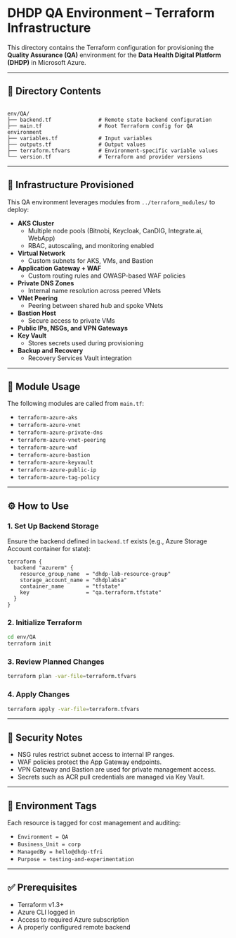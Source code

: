 # DHDP QA Environment – Terraform Infrastructure

This directory contains the Terraform configuration for provisioning the **Quality Assurance (QA)** environment for the **Data Health Digital Platform (DHDP)** in Microsoft Azure.

---

## 📁 Directory Contents

```

env/QA/
├── backend.tf               # Remote state backend configuration
├── main.tf                  # Root Terraform config for QA environment
├── variables.tf             # Input variables
├── outputs.tf               # Output values
├── terraform.tfvars         # Environment-specific variable values
└── version.tf               # Terraform and provider versions

````

---

## 🔧 Infrastructure Provisioned

This QA environment leverages modules from `../terraform_modules/` to deploy:

- **AKS Cluster**
  - Multiple node pools (Bitnobi, Keycloak, CanDIG, Integrate.ai, WebApp)
  - RBAC, autoscaling, and monitoring enabled
- **Virtual Network**
  - Custom subnets for AKS, VMs, and Bastion
- **Application Gateway + WAF**
  - Custom routing rules and OWASP-based WAF policies
- **Private DNS Zones**
  - Internal name resolution across peered VNets
- **VNet Peering**
  - Peering between shared hub and spoke VNets
- **Bastion Host**
  - Secure access to private VMs
- **Public IPs, NSGs, and VPN Gateways**
- **Key Vault**
  - Stores secrets used during provisioning
- **Backup and Recovery**
  - Recovery Services Vault integration

---

## 🧱 Module Usage

The following modules are called from `main.tf`:

- `terraform-azure-aks`
- `terraform-azure-vnet`
- `terraform-azure-private-dns`
- `terraform-azure-vnet-peering`
- `terraform-azure-waf`
- `terraform-azure-bastion`
- `terraform-azure-keyvault`
- `terraform-azure-public-ip`
- `terraform-azure-tag-policy`

---

## ⚙️ How to Use

### 1. Set Up Backend Storage

Ensure the backend defined in `backend.tf` exists (e.g., Azure Storage Account container for state):

```hcl
terraform {
  backend "azurerm" {
    resource_group_name  = "dhdp-lab-resource-group"
    storage_account_name = "dhdplabsa"
    container_name       = "tfstate"
    key                  = "qa.terraform.tfstate"
  }
}
````

### 2. Initialize Terraform

```bash
cd env/QA
terraform init
```

### 3. Review Planned Changes

```bash
terraform plan -var-file=terraform.tfvars
```

### 4. Apply Changes

```bash
terraform apply -var-file=terraform.tfvars
```

---

## 🔐 Security Notes

* NSG rules restrict subnet access to internal IP ranges.
* WAF policies protect the App Gateway endpoints.
* VPN Gateway and Bastion are used for private management access.
* Secrets such as ACR pull credentials are managed via Key Vault.

---

## 📌 Environment Tags

Each resource is tagged for cost management and auditing:

* `Environment = QA`
* `Business_Unit = corp`
* `ManagedBy = hello@dhdp-tfri`
* `Purpose = testing-and-experimentation`

---

## ✅ Prerequisites

* Terraform v1.3+
* Azure CLI logged in
* Access to required Azure subscription
* A properly configured remote backend
